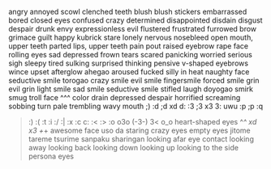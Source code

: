 angry
annoyed
scowl
clenched teeth
blush
blush stickers
embarrassed
bored
closed eyes
confused
crazy
determined
disappointed
disdain
disgust
despair
drunk
envy
expressionless
evil
flustered
frustrated
furrowed brow
grimace
guilt
happy
kubrick stare
lonely
nervous
nosebleed
open mouth, upper teeth
parted lips, upper teeth
pain
pout
raised eyebrow
rape face
rolling eyes
sad
depressed
frown
tears
scared
panicking
worried
serious
sigh
sleepy
tired
sulking
surprised
thinking
pensive
v-shaped eyebrows
wince
upset
afterglow
ahegao
aroused
fucked silly
in heat
naughty face
seductive smile
torogao
crazy smile
evil smile
fingersmile
forced smile
grin
evil grin
light smile
sad smile
seductive smile
stifled laugh
doyogao
smirk
smug
troll face
^^^
color drain
depressed
despair
horrified
screaming
sobbing
turn pale
trembling
wavy mouth
;)
:d
;d
xd
d:
:3
;3
x3
3:
uwu
:p
;p
:q
>:)
>:(
:t
:i
:/
:|
:x
:c
c:
:<
:>
:o
o3o
(-3-)
>3<
o_o
heart-shaped eyes
^_^
xd
x3
+_+
awesome face
uso da
staring
crazy eyes
empty eyes
jitome
tareme
tsurime
sanpaku
sharingan
looking afar
eye contact
looking away
looking back
looking down
looking up
looking to the side
persona eyes